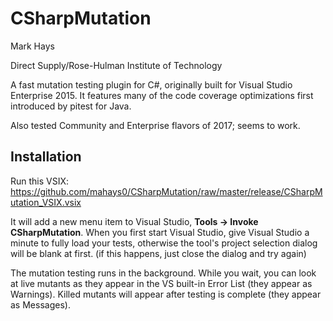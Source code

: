 # CSharpMutation

Mark Hays

Direct Supply/Rose-Hulman Institute of Technology

A fast mutation testing plugin for C#, originally built for Visual Studio Enterprise 2015. It features many of the code coverage optimizations first introduced by pitest for Java. 

Also tested Community and Enterprise flavors of 2017; seems to work.

## Installation

Run this VSIX: https://github.com/mahays0/CSharpMutation/raw/master/release/CSharpMutation_VSIX.vsix 

It will add a new menu item to Visual Studio, **Tools -> Invoke CSharpMutation**. When you first start Visual Studio, give Visual Studio a minute to fully load your tests, otherwise the tool's project selection dialog will be blank at first. (if this happens, just close the dialog and try again)

The mutation testing runs in the background. While  you wait, you can look at live mutants as they appear in the VS built-in Error List (they appear as Warnings). Killed mutants will appear after testing is complete (they appear as Messages).
